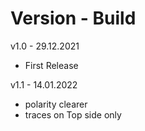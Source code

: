 # Version - Build
v1.0 - 29.12.2021
- First Release

v1.1 - 14.01.2022
- polarity clearer
- traces on Top side only
